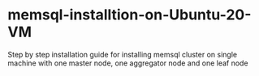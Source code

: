 # memsql-installtion-on-Ubuntu-20-VM
Step by step installation guide for installing memsql cluster on single machine with one master node, one aggregator node and one leaf node
